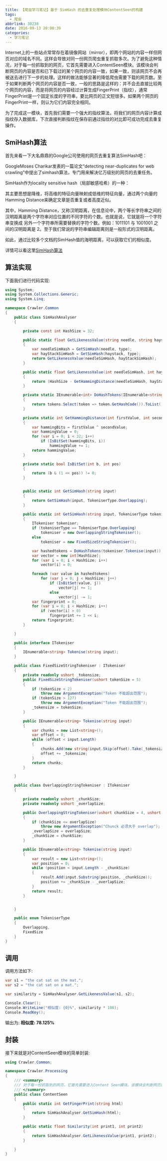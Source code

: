```yaml
---
title: 【爬虫学习笔记】基于 SimHash 的去重复处理模块ContentSeen的构建
tags:
  - 爬虫
abbrlink: 38230
date: 2016-09-13 20:00:39
categories:
  - 学习笔记
---
```

Internet上的一些站点常常存在着镜像网站（mirror），即两个网站的内容一样但网页对应的域名不同。这样会导致对同一份网页爬虫重复抓取多次。为了避免这种情况，对于每一份抓取到的网页，它首先需要进入ContentSeen模块。该模块会判断网页的内容是否和已下载过的某个网页的内容一致，如果一致，则该网页不会再被送去进行下一步的处理。这样的做法能够显著的降低爬虫需要下载的网页数。至于如果判断两个网页的内容是否一致，一般的思路是这样的：并不会去直接比较两个网页的内容，而是将网页的内容经过计算生成FingerPrint（指纹），通常FingerPrint是一个固定长度的字符串，要比网页的正文短很多。如果两个网页的FingerPrint一样，则认为它们内容完全相同。

为了完成这一模块，首先我们需要一个强大的指纹算法，将我们的网页内容计算成指纹存入数据库，下次直接判断指纹在保存前通过指纹的对比即可成功完成去重复操作。
<!-- more -->
## SmiHash算法
首先来看一下大名鼎鼎的Google公司使用的网页去重复算法SimHash吧：

GoogleMoses Charikar发表的一篇论文“detecting near-duplicates for web crawling”中提出了simhash算法，专门用来解决亿万级别的网页的去重任务。

SimHash作为locality sensitive hash（局部敏感哈希）的一种：

其主要思想是降维，将高维的特征向量映射成低维的特征向量，通过两个向量的Hamming Distance来确定文章是否重复或者高度近似。

其中，Hamming Distance，又称汉明距离，在信息论中，两个等长字符串之间的汉明距离是两个字符串对应位置的不同字符的个数。也就是说，它就是将一个字符串变换成 另外一个字符串所需要替换的字符个数。例如：1011101 与 1001001 之间的汉明距离是 2。至于我们常说的字符串编辑距离则是一般形式的汉明距离。

如此，通过比较多个文档的SimHash值的海明距离，可以获取它们的相似度。

详情可以看这里[SimHash算法](http://www.cnblogs.com/chenying99/p/3830728.html)
## 算法实现
下面我们进行代码实现:
```csharp
using System;
using System.Collections.Generic;
using System.Linq;

namespace Crawler.Common
{
    public class SimHashAnalyser
    {

        private const int HashSize = 32;

        public static float GetLikenessValue(string needle, string haystack, TokeniserType type = TokeniserType.Overlapping)
        {
            var needleSimHash = GetSimHash(needle, type);
            var hayStackSimHash = GetSimHash(haystack, type);
            return GetLikenessValue(needleSimHash, hayStackSimHash);
        }

        public static float GetLikenessValue(int needleSimHash, int hayStackSimHash)
        {
            return (HashSize - GetHammingDistance(needleSimHash, hayStackSimHash)) / (float)HashSize;
        }

        private static IEnumerable<int> DoHashTokens(IEnumerable<string> tokens)
        {
            return tokens.Select(token => token.GetHashCode()).ToList();
        }

        private static int GetHammingDistance(int firstValue, int secondValue)
        {
            var hammingBits = firstValue ^ secondValue;
            var hammingValue = 0;
            for (var i = 0; i < 32; i++)
                if (IsBitSet(hammingBits, i))
                    hammingValue += 1;
            return hammingValue;
        }

        private static bool IsBitSet(int b, int pos)
        {
            return (b & (1 << pos)) != 0;
        }


        public static int GetSimHash(string input)
        {
            return GetSimHash(input, TokeniserType.Overlapping);
        }

        public static int GetSimHash(string input, TokeniserType tokeniserType)
        {
            ITokeniser tokeniser;
            if (tokeniserType == TokeniserType.Overlapping)
                tokeniser = new OverlappingStringTokeniser();
            else
                tokeniser = new FixedSizeStringTokeniser();

            var hashedtokens = DoHashTokens(tokeniser.Tokenise(input));
            var vector = new int[HashSize];
            for (var i = 0; i < HashSize; i++)
                vector[i] = 0;

            foreach (var value in hashedtokens)
                for (var j = 0; j < HashSize; j++)
                    if (IsBitSet(value, j))
                        vector[j] += 1;
                    else
                        vector[j] -= 1;
            var fingerprint = 0;
            for (var i = 0; i < HashSize; i++)
                if (vector[i] > 0)
                    fingerprint += 1 << i;
            return fingerprint;
        }

    }

    public interface ITokeniser
    {
        IEnumerable<string> Tokenise(string input);
    }

    public class FixedSizeStringTokeniser : ITokeniser
    {
        private readonly ushort _tokensize;
        public FixedSizeStringTokeniser(ushort tokenSize = 5)
        {
            if (tokenSize < 2)
                throw new ArgumentException("Token 不能超出范围");
            if (tokenSize > 127)
                throw new ArgumentException("Token 不能超出范围");
            _tokensize = tokenSize;
        }

        public IEnumerable<string> Tokenise(string input)
        {
            var chunks = new List<string>();
            var offset = 0;
            while (offset < input.Length)
            {
                chunks.Add(new string(input.Skip(offset).Take(_tokensize).ToArray()));
                offset += _tokensize;
            }
            return chunks;
        }

    }

    public class OverlappingStringTokeniser : ITokeniser
    {

        private readonly ushort _chunkSize;
        private readonly ushort _overlapSize;

        public OverlappingStringTokeniser(ushort chunkSize = 4, ushort overlapSize = 3)
        {
            if (chunkSize <= overlapSize)
                throw new ArgumentException("Chunck 必须大于 overlap");
            _overlapSize = overlapSize;
            _chunkSize = chunkSize;
        }

        public IEnumerable<string> Tokenise(string input)
        {
            var result = new List<string>();
            var position = 0;
            while (position < input.Length - _chunkSize)
            {
                result.Add(input.Substring(position, _chunkSize));
                position += _chunkSize - _overlapSize;
            }
            return result;
        }


    }

    public enum TokeniserType
    {
        Overlapping,
        FixedSize
    }
}
```
## 调用
调用方法如下:
```csharp
var s1 = "the cat sat on the mat.";
var s2 = "the cat sat on a mat.";

var similarity = SimHashAnalyser.GetLikenessValue(s1, s2);

Console.Clear();
Console.WriteLine("相似度: {0}%", similarity * 100);
Console.ReadKey();
```
输出为:
**相似度: 78.125%**
## 封装
接下来就是对ContentSeen模块的简单封装:
```csharp
using Crawler.Common;

namespace Crawler.Processing
{
    /// <summary>
    /// 对于每一份抓取到的网页，它首先需要进入Content Seen模块。该模块会判断网页的内容是否和已下载过的某个网页的内容一致，如果一致，则该网页不会再被送去进行下一步的处理。
    /// </summary>
    public class ContentSeen
    {
        public static int GetFingerPrint(string html)
        {
            return SimHashAnalyser.GetSimHash(html);
        }

        public static float Similarity(int print1, int print2)
        {
            return SimHashAnalyser.GetLikenessValue(print1, print2);
        }

    }
}
```